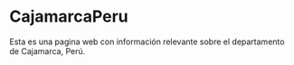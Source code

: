 # CajamarcaPeru
Esta es una pagina web con información relevante sobre el departamento de Cajamarca, Perú.
